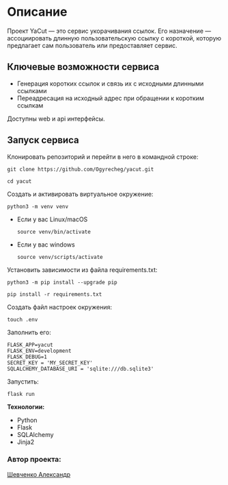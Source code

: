# Описание
Проект YaCut — это сервис укорачивания ссылок. Его назначение — ассоциировать длинную пользовательскую ссылку с короткой, которую предлагает сам пользователь или предоставляет сервис.

## Ключевые возможности сервиса
- Генерация коротких ссылок и связь их с исходными длинными ссылками
- Переадресация на исходный адрес при обращении к коротким ссылкам

Доступны web и api интерфейсы.

## Запуск сервиса
Клонировать репозиторий и перейти в него в командной строке:

```
git clone https://github.com/Ogyrecheg/yacut.git
```

```
cd yacut
```

Cоздать и активировать виртуальное окружение:

```
python3 -m venv venv
```

* Если у вас Linux/macOS

    ```
    source venv/bin/activate
    ```

* Если у вас windows

    ```
    source venv/scripts/activate
    ```

Установить зависимости из файла requirements.txt:

```
python3 -m pip install --upgrade pip
```

```
pip install -r requirements.txt
```

Создать файл настроек окружения:
```
touch .env
```
Заполнить его:
```
FLASK_APP=yacut
FLASK_ENV=development
FLASK_DEBUG=1
SECRET_KEY = 'MY_SECRET_KEY'
SQLALCHEMY_DATABASE_URI = 'sqlite:///db.sqlite3'
```
Запустить:
```
flask run
```


**Технологии:**
- Python
- Flask
- SQLAlchemy
- Jinja2

### Автор проекта:
[Шевченко Александр](https://github.com/Ogyrecheg)
